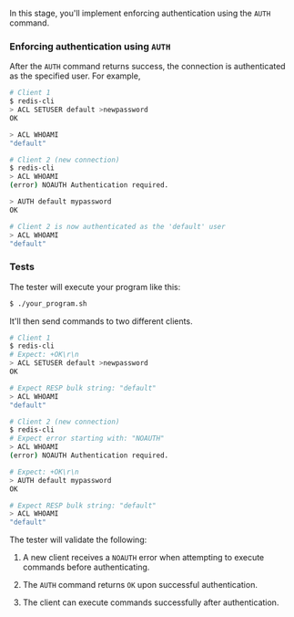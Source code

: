 In this stage, you'll implement enforcing authentication using the `AUTH` command.

### Enforcing authentication using `AUTH`

After the `AUTH` command returns success, the connection is authenticated as the specified user. For example,

```bash
# Client 1
$ redis-cli
> ACL SETUSER default >newpassword
OK

> ACL WHOAMI
"default"

# Client 2 (new connection)
$ redis-cli
> ACL WHOAMI
(error) NOAUTH Authentication required.

> AUTH default mypassword
OK

# Client 2 is now authenticated as the 'default' user
> ACL WHOAMI
"default"
```

### Tests

The tester will execute your program like this:

```bash
$ ./your_program.sh
```

It'll then send commands to two different clients.

```bash
# Client 1
$ redis-cli
# Expect: +OK\r\n
> ACL SETUSER default >newpassword
OK

# Expect RESP bulk string: "default"
> ACL WHOAMI
"default"

# Client 2 (new connection)
$ redis-cli
# Expect error starting with: "NOAUTH"
> ACL WHOAMI
(error) NOAUTH Authentication required.

# Expect: +OK\r\n
> AUTH default mypassword
OK

# Expect RESP bulk string: "default"
> ACL WHOAMI
"default"
```

The tester will validate the following:

1. A new client receives a `NOAUTH` error when attempting to execute commands before authenticating.

2. The `AUTH` command returns `OK` upon successful authentication.

3. The client can execute commands successfully after authentication.